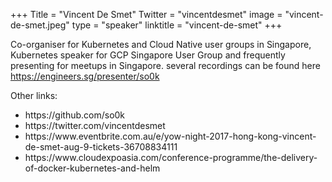 +++
Title = "Vincent De Smet"
Twitter = "vincentdesmet"
image = "vincent-de-smet.jpeg"
type = "speaker"
linktitle = "vincent-de-smet"
+++

Co-organiser for Kubernetes and Cloud Native user groups in Singapore, Kubernetes speaker for GCP Singapore User Group and frequently presenting for meetups in Singapore. several recordings can be found here https://engineers.sg/presenter/so0k

Other links:
<ul>
	<li>https://github.com/so0k</li>
	<li>https://twitter.com/vincentdesmet</li>
	<li>https://www.eventbrite.com.au/e/yow-night-2017-hong-kong-vincent-de-smet-aug-9-tickets-36708834111</li>
	<li>https://www.cloudexpoasia.com/conference-programme/the-delivery-of-docker-kubernetes-and-helm</li>
</ul>

